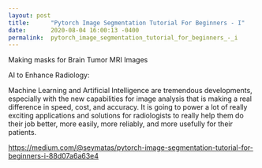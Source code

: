 ```yaml
---
layout: post
title:      "Pytorch Image Segmentation Tutorial For Beginners - I"
date:       2020-08-04 16:00:13 -0400
permalink:  pytorch_image_segmentation_tutorial_for_beginners_-_i
---
```


Making masks for Brain Tumor MRI Images


AI to Enhance Radiology:


Machine Learning and Artificial Intelligence are tremendous developments, especially with the new capabilities for image analysis that is making a real difference in speed, cost, and accuracy. It is going to power a lot of really exciting applications and solutions for radiologists to really help them do their job better, more easily, more reliably, and more usefully for their patients.

https://medium.com/@seymatas/pytorch-image-segmentation-tutorial-for-beginners-i-88d07a6a63e4






